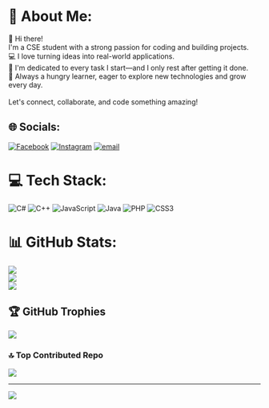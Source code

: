 # 💫 About Me:
👋 Hi there!<br>I'm a CSE student with a strong passion for coding and building projects.<br>💻 I love turning ideas into real-world applications.<br>🎯 I'm dedicated to every task I start—and I only rest after getting it done.<br>🚀 Always a hungry learner, eager to explore new technologies and grow every day.<br><br>Let's connect, collaborate, and code something amazing!


## 🌐 Socials:
[![Facebook](https://img.shields.io/badge/Facebook-%231877F2.svg?logo=Facebook&logoColor=white)](https://facebook.com/Zihan231) [![Instagram](https://img.shields.io/badge/Instagram-%23E4405F.svg?logo=Instagram&logoColor=white)](https://instagram.com/Zihan_islam_19) [![email](https://img.shields.io/badge/Email-D14836?logo=gmail&logoColor=white)](mailto:zihanislam231@gmail.com) 

# 💻 Tech Stack:
![C#](https://img.shields.io/badge/c%23-%23239120.svg?style=flat&logo=csharp&logoColor=white) ![C++](https://img.shields.io/badge/c++-%2300599C.svg?style=flat&logo=c%2B%2B&logoColor=white) ![JavaScript](https://img.shields.io/badge/javascript-%23323330.svg?style=flat&logo=javascript&logoColor=%23F7DF1E) ![Java](https://img.shields.io/badge/java-%23ED8B00.svg?style=flat&logo=openjdk&logoColor=white) ![PHP](https://img.shields.io/badge/php-%23777BB4.svg?style=flat&logo=php&logoColor=white) ![CSS3](https://img.shields.io/badge/css3-%231572B6.svg?style=flat&logo=css3&logoColor=white)
# 📊 GitHub Stats:
![](https://github-readme-stats.vercel.app/api?username=Zihan231&theme=radical&hide_border=false&include_all_commits=true&count_private=true)<br/>
![](https://nirzak-streak-stats.vercel.app/?user=Zihan231&theme=radical&hide_border=false)<br/>
![](https://github-readme-stats.vercel.app/api/top-langs/?username=Zihan231&theme=radical&hide_border=false&include_all_commits=true&count_private=true&layout=compact)

## 🏆 GitHub Trophies
![](https://github-profile-trophy.vercel.app/?username=Zihan231&theme=radical&no-frame=true&no-bg=false&margin-w=4)

### 🔝 Top Contributed Repo
![](https://github-contributor-stats.vercel.app/api?username=Zihan231&limit=5&theme=radical&combine_all_yearly_contributions=true)

---
[![](https://visitcount.itsvg.in/api?id=Zihan231&icon=10&color=13)](https://visitcount.itsvg.in)

<!-- Proudly created with GPRM ( https://gprm.itsvg.in ) -->
